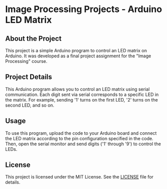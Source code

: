 <h1>Image Processing Projects - Arduino LED Matrix</h1>

<h2>About the Project</h2>

<p>
    This project is a simple Arduino program to control an LED matrix on Arduino. It was developed as a final project
    assignment for the "Image Processing" course.
</p>

<h2>Project Details</h2>

<p>
    This Arduino program allows you to control an LED matrix using serial communication. Each digit sent via serial
    corresponds to a specific LED in the matrix. For example, sending '1' turns on the first LED, '2' turns on the
    second LED, and so on.
</p>

<h2>Usage</h2>

<p>
    To use this program, upload the code to your Arduino board and connect the LED matrix according to the pin
    configuration specified in the code. Then, open the serial monitor and send digits ('1' through '9') to control the
    LEDs.
</p>

<h2>License</h2>

<p>
    This project is licensed under the MIT License. See the <a href="LICENSE">LICENSE</a> file for details.
</p>

